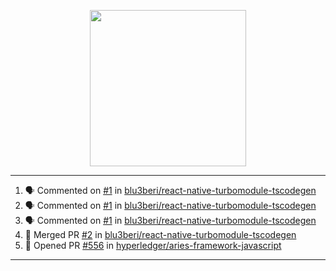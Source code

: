 <p align="center">
<img src="https://user-images.githubusercontent.com/61358536/126118557-75ac74a7-4655-4289-9a8d-e536322b7423.png" height="250" width="250"/>
</p>

---

<!--START_SECTION:activity-->
1. 🗣 Commented on [#1](https://github.com/blu3beri/react-native-turbomodule-tscodegen/issues/1) in [blu3beri/react-native-turbomodule-tscodegen](https://github.com/blu3beri/react-native-turbomodule-tscodegen)
2. 🗣 Commented on [#1](https://github.com/blu3beri/react-native-turbomodule-tscodegen/issues/1) in [blu3beri/react-native-turbomodule-tscodegen](https://github.com/blu3beri/react-native-turbomodule-tscodegen)
3. 🗣 Commented on [#1](https://github.com/blu3beri/react-native-turbomodule-tscodegen/issues/1) in [blu3beri/react-native-turbomodule-tscodegen](https://github.com/blu3beri/react-native-turbomodule-tscodegen)
4. 🎉 Merged PR [#2](https://github.com/blu3beri/react-native-turbomodule-tscodegen/pull/2) in [blu3beri/react-native-turbomodule-tscodegen](https://github.com/blu3beri/react-native-turbomodule-tscodegen)
5. 💪 Opened PR [#556](https://github.com/hyperledger/aries-framework-javascript/pull/556) in [hyperledger/aries-framework-javascript](https://github.com/hyperledger/aries-framework-javascript)
<!--END_SECTION:activity-->

---

